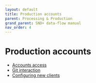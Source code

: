 ```yaml
---
layout: default
title: Production accounts
parent: Processing & Production
grand_parent: SNO+ data-flow manual
nav_order: 4
---
```


# Production accounts

* [Accounts access](./account_access.md)
* [Git interaction](./git_interaction.md)
* [Configuring new clients](./configuring_new_clients.md)
